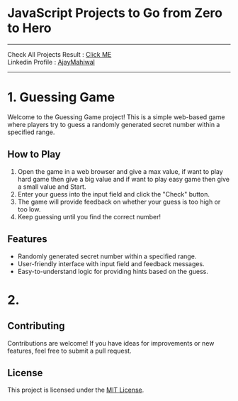 # JavaScript Projects to Go from Zero to Hero

---------------

Check All Projects Result : [Click ME](https://ajaymahiwal.github.io/JavaScript/)
<br/>
Linkedin Profile : [AjayMahiwal](https://www.linkedin.com/in/ajaymahiwal)

---------------
# 1. Guessing Game

Welcome to the Guessing Game project! This is a simple web-based game where players try to guess a randomly generated secret number within a specified range.

## How to Play

1. Open the game in a web browser and give a max value, if want to play hard game then give a big value and if want to play easy game then give a small value and Start.
2. Enter your guess into the input field and click the "Check" button.
3. The game will provide feedback on whether your guess is too high or too low.
4. Keep guessing until you find the correct number!

## Features

- Randomly generated secret number within a specified range.
- User-friendly interface with input field and feedback messages.
- Easy-to-understand logic for providing hints based on the guess.


# 2. 


## Contributing

Contributions are welcome! If you have ideas for improvements or new features, feel free to submit a pull request.

## License

This project is licensed under the [MIT License](LICENSE).

